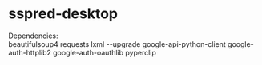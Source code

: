 # sspred-desktop

Dependencies: 
<br/>
beautifulsoup4 requests lxml --upgrade google-api-python-client google-auth-httplib2 google-auth-oauthlib pyperclip